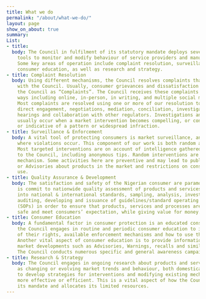```yaml
---
title: What we do
permalink: "/about/what-we-do/"
layout: page
show_on_about: true
summary: 
List:
- title: 
  body: The Council in fulfilment of its statutory mandate deploys several regulatory
    tools to monitor and modify behaviour of service providers and manufacturers.
    Some key areas of operation include complaint resolution, surveillance and enforcement,
    consumer education, as well as research and strategy.
- title: Complaint Resolution
  body: Using different mechanisms, the Council resolves complaints that are filed
    with the Council. Usually, consumer grievances and dissatisfaction are filed with
    the Council as “Complaints”. The Council receives these complaints in diverse
    ways including online, in-person, in writing, and multiple social media platforms.
    Most complaints are resolved using one or more of our resolution tools, such as
    direct engagement, negotiations, mediation, conciliation, investigations, administrative
    hearings and collaboration with other regulators. Investigations and hearings
    usually occur when a market intervention becomes compelling, or conduct is egregious
    or indicative of a pattern or widespread infraction.
- title: Surveillance & Enforcement
  body: A vital tool of protecting consumers is market surveillance, and enforcement
    where violations occur. This component of our work is both random and targeted.
    Most targeted interventions are on account of intelligence gathered by, or provided
    to the Council, including anonymous tips. Random interventions are a quality assurance
    mechanism. Some activities here are preventive and may lead to publishing Guidelines
    or Advisories about products in the market and restrictions on consumption or
    use.
- title: Quality Assurance & Development
  body: The satisfaction and safety of the Nigerian consumer are paramount. The Council
    is commit to nationwide quality assessment of products and services, through inputs
    into national & international standards, sampling, analysis, investigation, process
    auditing, developing and issuance of guidelines/standard operating procedures
    (SOPs) in order to ensure that products, services and processes are of good quality,
    safe and meet consumers’ expectation, while giving value for money.
- title: Consumer Education
  body: A fundamental factor in consumer protection is an educated consumer. As such,
    the Council engages in routine and periodic consumer education to inform consumers
    of their rights, available enforcement mechanisms and how to use the processes.
    Another vital aspect of consumer education is to provide information about key
    market developments such as Advisories, Warnings, recalls and similar interventions.
    The Council conducts numerous specific and general awareness campaigns.
- title: Research & Strategy
  body: The Council engages in ongoing research about products and services, as well
    as changing or evolving market trends and behaviour, both domestically and globally,
    to develop strategies for interventions and modifying existing mechanisms to be
    more effective or efficient. This is a vital aspect of how the Council accomplishes
    its mandate and allocates its limited resources.
---
```


